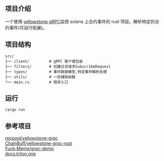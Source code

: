 ## 项目介绍

一个使用 [ yellowstone gRPC](https://github.com/rpcpool/yellowstone-grpc)监控 solana 上合约事件的 rust 项目，解析特定的合约事件(可自行拓展)。

## 项目结构

```
src/
├── client/         # gRPC 客户端包装
├── filters/        # 创建过滤请求SubscribeRequest
├── types/          # 事件数据模型,特定事件解析处理
├── utils/          # 一些辅助函数
└── main.rs         # 程序入口
```

## 运行

```
cargo run
```

## 参考项目

[rpcpool/yellowstone-grpc](https://github.com/rpcpool/yellowstone-grpc)<br>
[ChainBuff/yellowstone-grpc-rust](https://github.com/ChainBuff/yellowstone-grpc-rust)<br>
[Fuck-Meme/grpc-demo](https://github.com/Fuck-Meme/grpc-demo)<br>
[docs.triton.one](https://docs.triton.one/project-yellowstone/dragons-mouth-grpc-subscriptions#example-subscribe-requests)<br>
